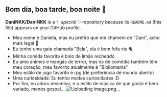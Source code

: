 ## Bom dia, boa tarde, boa noite 👋

**DaniNKK/DaniNKK** is a ✨ _special_ ✨ repository because its `README.md` (this file) appears on your GitHub profile.

- Meu nome é Daniela, mas eu prefiro que me chamem de "Dani", acho mais legal 🤠
- Eu tenho uma gata chamada "Bela", ela é bem fofa viu 🐈
- Minha comida favorita é bolo de limão *recheado*
- Eu amo animes e mangás de terror, mas os de comédia também têm meu coração, meu favorito atualmente é "Bibliomania"
- Meu estilo de jogo favorito é rpg (de preferência de mundo aberto)
- Uma curiosidade: Eu tenho muitas curiosidades :D
- Por fim, eu adoro desenhar, e o estilo de música de que gosto é bem variado, menos gospel...
  ![Uploading image.png…]()
